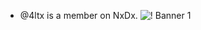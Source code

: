 - @4ltx is a member on NxDx.
![! Banner 1](https://user-images.githubusercontent.com/101474735/159188740-0a07ed7a-b445-4ded-8929-6621e4babf6b.jpg)
